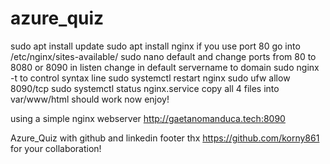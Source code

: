 # azure_quiz
sudo apt install update
sudo apt install nginx
if you use port 80 go into /etc/nginx/sites-available/ 
sudo nano default and change ports from 80 to 8080 or 8090 in listen 
change in default servername to domain
sudo nginx -t to control syntax line
sudo systemctl restart nginx
sudo ufw allow 8090/tcp
sudo systemctl status nginx.service
copy all 4 files into var/www/html 
should work now enjoy!

using a simple nginx webserver 
http://gaetanomanduca.tech:8090

Azure_Quiz with github and linkedin footer thx https://github.com/korny861 for your collaboration!
